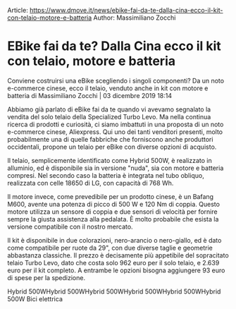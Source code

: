 Article: https://www.dmove.it/news/ebike-fai-da-te-dalla-cina-ecco-il-kit-con-telaio-motore-e-batteria
Author: Massimiliano Zocchi

# EBike fai da te? Dalla Cina ecco il kit con telaio, motore e batteria


Conviene costruirsi una eBike scegliendo i singoli componenti? Da un noto e-commerce cinese, ecco il telaio, venduto anche in kit con motore e batteria
di Massimiliano Zocchi  |  03 dicembre 2019 18:14

Abbiamo già parlato di eBike fai da te quando vi avevamo segnalato la vendita del solo telaio della Specialized Turbo Levo. 
Ma nella continua ricerca di prodotti e curiosità, ci siamo imbattuti in una proposta di un noto e-commerce cinese, Aliexpress. 
Qui uno dei tanti venditori presenti, molto probabilmente una di quelle fabbriche che forniscono anche produttori occidentali, propone un telaio per eBike con diverse opzioni di acquisto.

Il telaio, semplicemente identificato come Hybrid 500W, è realizzato in alluminio, ed è disponibile sia in versione "nuda", sia con motore e batteria compresi. Nel secondo caso la batteria è integrata nel tubo obliquo, realizzata con celle 18650 di LG, con capacità di 768 Wh.

Il motore invece, come prevedibile per un prodotto cinese, è un Bafang M600, avente una potenza di picco di 500 W e 120 Nm di coppia. 
Questo motore utilizza un sensore di coppia e due sensori di velocità per fornire sempre la giusta assistenza alla pedalata. 
È molto probabile che esista la versione compatibile con il nostro mercato.

Il kit è disponibile in due colorazioni, nero-arancio o nero-giallo, ed è dato come compatibile per ruote da 29", con due diverse taglie e geometrie abbastanza classiche. 
Il prezzo è decisamente più appetibile del sopracitato telaio Turbo Levo, dato che costa solo 962 euro per il solo telaio, e 2.639 euro per il kit completo. A entrambe le opzioni bisogna aggiungere 93 euro di spese per la spedizione.

Hybrid 500WHybrid 500WHybrid 500WHybrid 500WHybrid 500WHybrid 500W
Bici elettrica